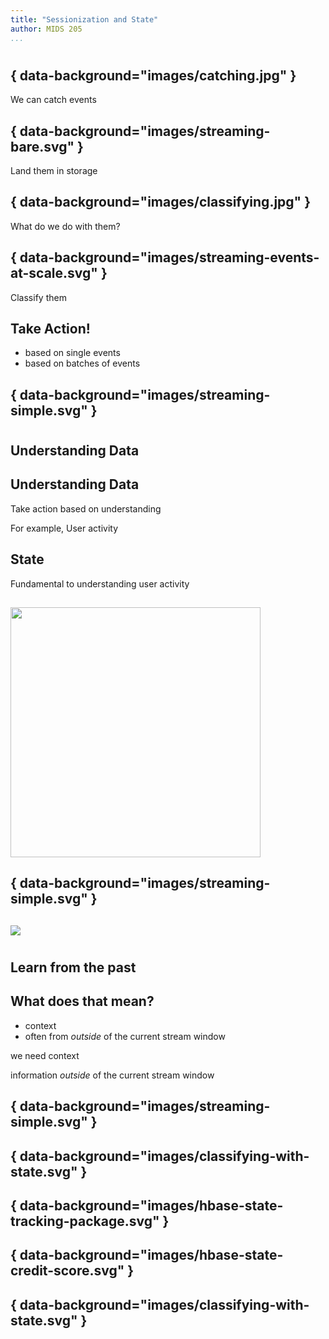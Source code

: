 ```yaml
---
title: "Sessionization and State"
author: MIDS 205
...
```


#
## { data-background="images/catching.jpg" }

<div class="notes">
We can catch events
</div>

## { data-background="images/streaming-bare.svg" }

<div class="notes">
Land them in storage
</div>

## { data-background="images/classifying.jpg" }

<div class="notes">
What do we do with them?
</div>

## { data-background="images/streaming-events-at-scale.svg" }

<div class="notes">
Classify them
</div>

## Take Action!

- based on single events
- based on batches of events

## { data-background="images/streaming-simple.svg" }


#
## Understanding Data

## Understanding Data

Take action based on understanding

<div class="notes">
For example, User activity
</div>

## State

Fundamental to understanding user activity

##

<img height="400px" src="images/package-state.jpg"/>

## { data-background="images/streaming-simple.svg" }

##

![](images/play-state.jpg)


#
## Learn from the past

## What does that mean?

- context
- often from _outside_ of the current stream window

<div class="notes">
we need context

information _outside_ of the current stream window
</div>

## { data-background="images/streaming-simple.svg" }


## { data-background="images/classifying-with-state.svg" }


## { data-background="images/hbase-state-tracking-package.svg" }


## { data-background="images/hbase-state-credit-score.svg" }


## { data-background="images/classifying-with-state.svg" }
